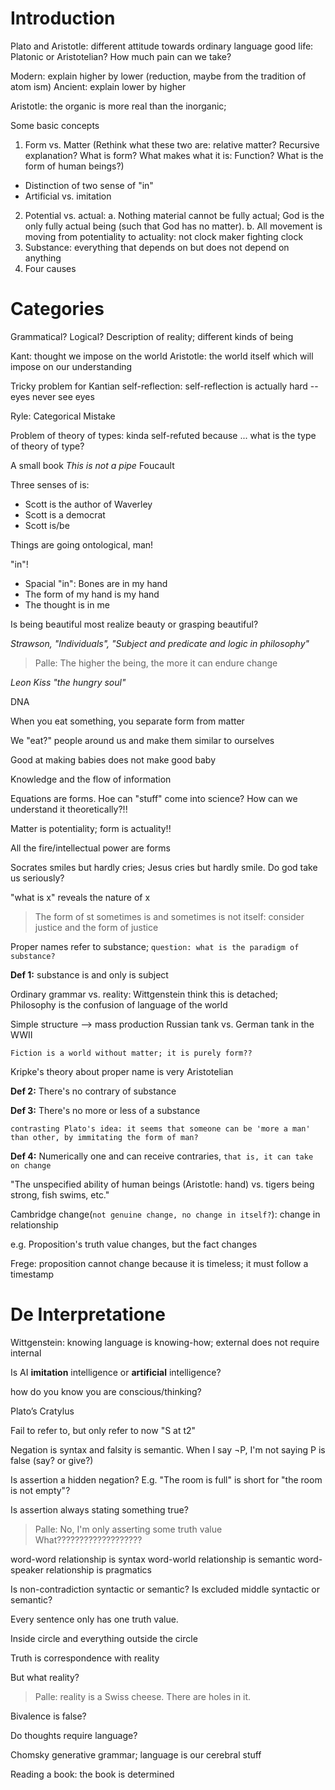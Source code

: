 # Introduction

Plato and Aristotle: different attitude towards ordinary language
good life: Platonic or Aristotelian? How much pain can we take?

Modern: explain higher by lower (reduction, maybe from the tradition of atom ism)
Ancient: explain lower by higher

Aristotle:
the organic is more real than the inorganic;

Some basic concepts
1. Form vs. Matter (Rethink what these two are: relative matter? Recursive explanation? What is form? What makes what it is: Function? What is the form of human beings?)
- Distinction of two sense of "in"
- Artificial vs. imitation
2. Potential vs. actual:
    a. Nothing material cannot be fully actual; God is the only fully actual being (such that God has no matter).
    b. All movement is moving from potentiality to actuality: not clock maker fighting clock
3. Substance: everything that depends on but does not depend on anything
4. Four causes

# Categories

Grammatical? Logical? Description of reality; different kinds of being

Kant: thought we impose on the world
Aristotle: the world itself which will impose on our understanding

Tricky problem for Kantian self-reflection: self-reflection is actually hard -- eyes never see eyes

Ryle: Categorical Mistake

Problem of theory of types: kinda self-refuted because ... what is the type of theory of type?

A small book *This is not a pipe* Foucault

Three senses of is:

- Scott is the author of Waverley
- Scott is a democrat
- Scott is/be

Things are going ontological, man!

"in"!

- Spacial "in": Bones are in my hand
- The form of my hand is my hand
- The thought is in me

Is being beautiful most realize beauty or grasping beautiful?

*Strawson, "Individuals", "Subject and predicate and logic in philosophy"*

> Palle: The higher the being, the more it can endure change


*Leon Kiss "the hungry soul"*

DNA

When you eat something, you separate form from matter

We "eat?" people around us and make them similar to ourselves

Good at making babies does not make good baby

Knowledge and the flow of information

Equations are forms. Hoe can "stuff" come into science? How can we understand it theoretically?!!

Matter is potentiality; form is actuality!!

All the fire/intellectual power are forms

Socrates smiles but hardly cries; Jesus cries but hardly smile. Do god take us seriously?

"what is x" reveals the nature of x

> The form of st sometimes is and sometimes is not itself: consider justice and the form of justice

Proper names refer to substance; `question: what is the paradigm of substance?`

**Def 1:** substance is and only is subject

Ordinary grammar vs. reality: Wittgenstein think this is detached; Philosophy is the confusion of language of the world

Simple structure --> mass production Russian tank vs. German tank in the WWII

`Fiction is a world without matter; it is purely form??`

Kripke's theory about proper name is very Aristotelian

**Def 2:** There's no contrary of substance

**Def 3:** There's no more or less of a substance

`contrasting Plato's idea: it seems that someone can be 'more a man' than other, by immitating the form of man?`

**Def 4:** Numerically one and can receive contraries, `that is, it can take on change`

"The unspecified ability of human beings (Aristotle: hand) vs. tigers being strong, fish swims, etc."

Cambridge change(`not genuine change, no change in itself?`): change in relationship

e.g. Proposition's truth value changes, but the fact changes

Frege: proposition cannot change because it is timeless; it must follow a timestamp

# De Interpretatione

Wittgenstein: knowing language is knowing-how; external does not require internal

Is AI **imitation** intelligence or **artificial** intelligence?

how do you know you are conscious/thinking?

Plato’s Cratylus

Fail to refer to, but only refer to now "S at t2"

Negation is syntax and falsity is semantic. When I say ¬P, I'm not saying P is false (say? or give?)

Is assertion a hidden negation? E.g. "The room is full" is short for "the room is not empty"?

Is assertion always stating something true? 

> Palle: No, I'm only asserting some truth value
> What???????????????????

word-word relationship is syntax
word-world relationship is semantic
word-speaker relationship is pragmatics

Is non-contradiction syntactic or semantic?
Is excluded middle syntactic or semantic?

Every sentence only has one truth value.

Inside circle and everything outside the circle

Truth is correspondence with reality

But what reality?

> Palle: reality is a Swiss cheese. There are holes in it.

Bivalence is false?

Do thoughts require language?

Chomsky generative grammar; language is our cerebral stuff

Reading a book: the book is determined


